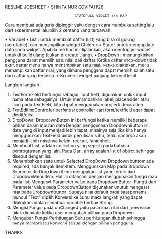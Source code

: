 RESUME JOBSHEET 4
                                    SHINTA NUR QOVIFAH/26


                                    STATEFULL WIDGET dan MAP
Cara membuat ada garis dipinggir yaitu dengan cara membuka setting lalu dart experimental lalu pilih 2 centang yang terbawah.


•	Variabel 
•	List :  untuk membuat daftar (list) yang bisa di gulung (scrollable), dan menampilkan widget Children
•	State : untuk mengupdate data pada widget. Apabila method ini dijalankan, akan mentrigger widget untuk di build ulang (bukan di create ulang). 
•	DropDown : memungkinkan pengguna dapat memilih satu nilai dari daftar. Ketika daftar drop-down tidak aktif, daftar menu hanya menampilkan satu nilai. Ketika diaktifkan, menu menampilkan daftar nilai, yang dimana pengguna dapat memilih salah satu dari daftar yang tersedia.
•	Konversi widget panjang ke kecil kecil


Langkah langkah :
1.	TextFormField berfungsi sebagai input field, digunakan untuk input nama atau sebagainya. Untuk menambahkan label, placeholder atau icon pada TextField, kita dapat menggunakan properti decoration.
2.	TextEditingController berfungsi controller dari form/textfield agar dapat diedit/diisi.
3.	DropDown, DropdownButton ini berfungsi ketika memiliki beberapa pilihan dalam inputan data.Dengan penggunaan DropdownButton ini, data yang di input menjadi lebih tepat, misalnya saja jika kita hanya menggunakan TextField untuk penulisan suhu, tentu nantinya akan menjadi lebih misalnya kelvin, reamur, fahrenheit.
4.	Membuat List, adalah collection yang seperti pada bahasa pemrograman yang lain. Pada Dart, array adalah list of object sehingga disebut dengan list.
5.	Menambahkan state untuk Selected DropDown Dropdown butttom ada required, ada banyak item-item. Menggunakan Map pada Dropdown Source code Dropdown items merupakan list yang terdiri dari DropdownMenuItem. Hal ini ditangani dengan menggunakan fungsi map pada list. Mengeset Parameter value pada DropdownButton. Fungsi dari Parameter value pada DropdownButton digunakan unutuk mengeset nilai pada DropdownButton. Supaya nilai default pada saat pertama muncul "Text" dipilih Konversi ke Suhu maka langkah yang dapat dilakukan adalah membuat variable bertipe String.
6.	Mengisi Fungsi pada onChanged yaitu pada saat nilai dari _newValue tidak diupdate ketika user mengubah pilihan pada Dropdown. 
7.	Mengubah Fungsi Perhitungan Suhu perhitungan diubah sehingga hanya memproses konversi sesuai dengan pilihan pengguna.

THANKS